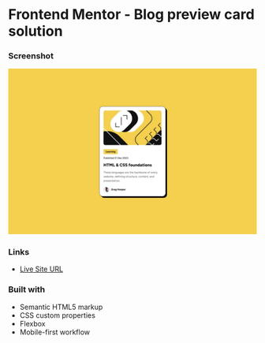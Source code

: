 # Frontend Mentor - Blog preview card solution

### Screenshot

![](./screenshot.jpg)

### Links

- [Live Site URL](https://vitorpythonico.github.io/frontendmentor-solutions/blog-preview-card/)

### Built with

- Semantic HTML5 markup
- CSS custom properties
- Flexbox
- Mobile-first workflow